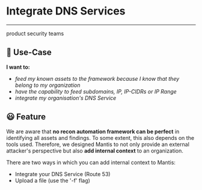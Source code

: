# Integrate DNS Services
---

<product-team>product security teams</product-team>

## 🤔 Use-Case
**I want to:**
- *feed my known assets to the framework because I know that they belong to my organization*
- *have the capability to feed subdomains, IP, IP-CIDRs or IP Range*
- *integrate my organisation's DNS Service*

## 😃 Feature

We are aware that **no recon automation framework can be perfect** in identifying all assets and findings. To some extent, this also depends on the tools used. Therefore, we designed Mantis to not only provide an external attacker's perspective but also **add internal context** to an organization.

There are two ways in which you can add internal context to Mantis:

- Integrate your DNS Service (Route 53)
- Upload a file (use the '-f' flag)

